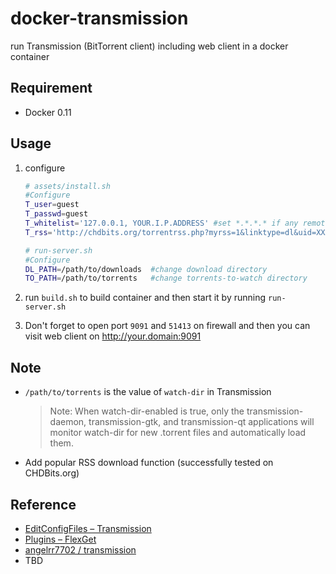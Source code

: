 docker-transmission
===================

run Transmission (BitTorrent client) including web client in a docker container 

## Requirement
+ Docker 0.11

## Usage
1. configure

    ```bash
    # assets/install.sh
    #Configure
    T_user=guest
    T_passwd=guest
    T_whitelist='127.0.0.1, YOUR.I.P.ADDRESS' #set *.*.*.* if any remote ip is allowed
    T_rss='http://chdbits.org/torrentrss.php?myrss=1&linktype=dl&uid=XXX&passkey=XXX'

    # run-server.sh
    #Configure 
    DL_PATH=/path/to/downloads  #change download directory
    TO_PATH=/path/to/torrents   #change torrents-to-watch directory
    ```
2. run ```build.sh``` to build container and then start it by running ```run-server.sh```
3. Don't forget to open port ```9091``` and ```51413``` on firewall and then you can visit web client on http://your.domain:9091

## Note
+ ```/path/to/torrents``` is the value of ```watch-dir``` in Transmission
    
    > Note: When watch-dir-enabled is true, only the transmission-daemon, transmission-gtk, and transmission-qt applications will monitor watch-dir for new .torrent files and automatically load them.
+ Add popular RSS download function (successfully tested on CHDBits.org)

## Reference
+ [EditConfigFiles – Transmission](https://trac.transmissionbt.com/wiki/EditConfigFiles)
+ [Plugins – FlexGet](http://flexget.com/wiki/Plugins)
+ [angelrr7702 / transmission](https://github.com/angelrr7702/transmission)
+ TBD
